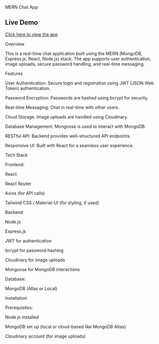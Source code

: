 MERN Chat App

## Live Demo  
[Click here to view the app](https://chatapplication-rb0c.onrender.com/)

Overview

This is a real-time chat application built using the MERN (MongoDB, Express.js, React, Node.js) stack. The app supports user authentication, image uploads, secure password handling, and real-time messaging.

Features

User Authentication: Secure login and registration using JWT (JSON Web Token) authentication.

Password Encryption: Passwords are hashed using bcrypt for security.

Real-time Messaging: Chat in real-time with other users.

Cloud Storage: Image uploads are handled using Cloudinary.

Database Management: Mongoose is used to interact with MongoDB.

RESTful API: Backend provides well-structured API endpoints.

Responsive UI: Built with React for a seamless user experience.

Tech Stack

Frontend:

React

React Router

Axios (for API calls)

Tailwind CSS / Material-UI (for styling, if used)

Backend:

Node.js

Express.js

JWT for authentication

bcrypt for password hashing

Cloudinary for image uploads

Mongoose for MongoDB interactions

Database:

MongoDB (Atlas or Local)

Installation

Prerequisites:

Node.js installed

MongoDB set up (local or cloud-based like MongoDB Atlas)

Cloudinary account (for image uploads)

